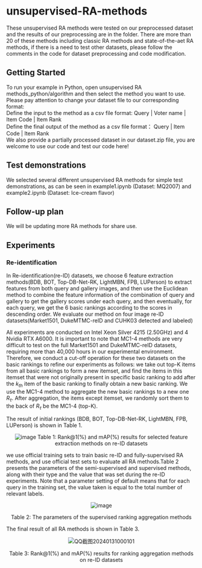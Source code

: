 # unsupervised-RA-methods
These unsupervised RA methods were tested on our preprocessed dataset and the results of our preprocessing are in the folder. There are more than 20 of these methods including classic RA methods and state-of-the-aet RA methods, if there is a need to test other datasets, please follow the comments in the code for dataset preprocessing and code modification.

## Getting Started
To run your example in Python, open unsupervised RA methods_python/algorithm and then select the method you want to use. Please pay attention to change your dataset file to our corresponding format:  
Define the input to the method as a csv file format: Query | Voter name | Item Code | Item Rank  
Define the final output of the method as a csv file format： Query | Item Code | Item Rank  
We also provide a partially processed dataset in our dataset.zip file, you are welcome to use our code and test our code here!

## Test demonstrations
We selected several different unsupervised RA methods for simple test demonstrations, as can be seen in example1.ipynb (Dataset: MQ2007) and example2.ipynb (Dataset: Ice-cream flavor)

## Follow-up plan
We will be updating more RA methods for share use.

## Experiments

### Re-identification

In Re-identification(re-ID) datasets, we choose 6 feature extraction methods(BDB, BOT, Top-DB-Net-RK, LightMBN, FPB, LUPerson) to extract features from both query and gallery images, and then use the Euclidean method to combine the feature information of the combination of query and gallery to get the gallery scores under each query, and then eventually, for each query, we get the 6 basic rankings according to the scores in descending order. We evaluate our method on four image re-ID datasets(Market1501, DukeMTMC-reID and CUHK03 detected and labeled)

All experiments are conducted on Intel Xeon Silver 4215 (2.50GHz) and 4 Nvidia RTX A6000. It is important to note that MC1-4 methods are very difficult to test on the full Market1501 and DukeMTMC-reID datasets, requiring more than 40,000 hours in our experimental environment. Therefore, we conduct a cut-off operation for these two datasets on the basic rankings to refine our experiments as follows: we take out top-K items from all basic rankings to form a new itemset, and find the items in this itemset that were not originally present in specific basic ranking to add after the $k_{th}$ item of the basic ranking to finally obtain a new basic ranking. We use the MC1-4 method to aggregate the new basic rankings to a new one $R_{\tau}$. After aggregation, the items except itemset, we randomly sort them to the back of $R_{\tau}$ be the MC1-4 (top-K).

The result of initial rankings (BDB, BOT, Top-DB-Net-RK, LightMBN, FPB, LUPerson) is shown in Table 1.

<div align="center">
  
![image](https://github.com/nercms-mmap/RankAggregation-Lib/assets/121333364/5c8e8139-5c1b-404d-87e4-b55bbe91d799)
Table 1: Rank@1(%) and mAP(%) results for selected feature extraction methods on re-ID datasets
</div>

we use official training sets to train basic re-ID and fully-supervised RA methods, and use official test sets to evaluate all RA methods.Table 2 presents the parameters of the semi-supervised and supervised methods, along with their type and the value that was set during the re-ID experiments. Note that a parameter setting of default means that for each query in the training set, the value taken is equal to the total number of relevant labels.
<div align="center">
  
![image](https://github.com/nercms-mmap/RankAggregation-Lib/assets/121333364/0095cd44-5a2a-45df-8683-5afb506727b8)



Table 2: The parameters of the supervised ranking aggregation methods
</div>

The final result of all RA methods is shown in Table 3.

<div align="center">

![QQ截图20240131000101](https://github.com/nercms-mmap/RankAggregation-Lib/assets/121333364/4bf6c2e2-8187-4527-a48d-1d4dfd929304)


Table 3: Rank@1(%) and mAP(%) results for ranking aggregation methods on re-ID datasets
</div>






